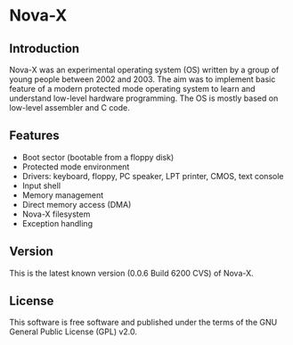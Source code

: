 # Nova-X
## Introduction
Nova-X was an experimental operating system (OS) written by a group of young people between 2002 and 2003. The aim was to implement basic feature of a modern protected mode operating system to learn and understand low-level hardware programming. The OS is mostly based on low-level assembler and C code.

## Features
- Boot sector (bootable from a floppy disk)
- Protected mode environment
- Drivers: keyboard, floppy, PC speaker, LPT printer, CMOS, text console
- Input shell
- Memory management
- Direct memory access (DMA)
- Nova-X filesystem
- Exception handling

## Version
This is the latest known version (0.0.6 Build 6200 CVS) of Nova-X.

## License
This software is free software and published under the terms of the GNU General Public License (GPL) v2.0.
